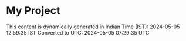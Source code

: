 # My Project

This content is dynamically generated in Indian Time (IST): 2024-05-05 12:59:35 IST
Converted to UTC: 2024-05-05 07:29:35 UTC
